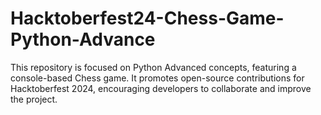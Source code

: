 # Hacktoberfest24-Chess-Game-Python-Advance
This repository is focused on Python Advanced concepts, featuring a console-based Chess game. It promotes open-source contributions for Hacktoberfest 2024, encouraging developers to collaborate and improve the project.
